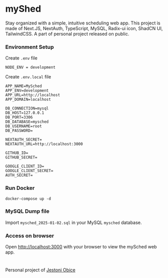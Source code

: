 # myShed

Stay organized with a simple, intuitive scheduling web app. This project is made of Next.JS, NextAuth, TypeScript, MySQL, Radix-ui icon, ShadCN UI, TailwindCSS. A part of personal project released on public.

### Environment Setup

Create `.env` file

```
NODE_ENV = development
```

Create `.env.local` file

```
APP_NAME=MySched
APP_ENV=development
APP_URL=http://localhost
APP_DOMAIN=localhost

DB_CONNECTION=mysql
DB_HOST=127.0.0.1
DB_PORT=3306
DB_DATABASE=mysched
DB_USERNAME=root
DB_PASSWORD=

NEXTAUTH_SECRET=
NEXTAUTH_URL=http://localhost:3000

GITHUB_ID=
GITHUB_SECRET=

GOOGLE_CLIENT_ID=
GOOGLE_CLIENT_SECRET=
AUTH_SECRET=
```

### Run Docker

`docker-compose up -d`

### MySQL Dump file

Import `mysched_2025-01-02.sql` in your MySQL `mysched` database.

### Access on browser

Open [http://localhost:3000](http://localhost:3000) with your browser to view the mySched web app.

#

Personal project of
[Jestoni Obice](https://jestoni.vercel.app)
